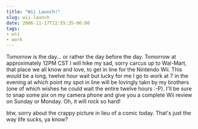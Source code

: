 ```yaml
---
title: "Wii Launch!"
slug: wii-launch
date: 2006-11-17T22:55:35-06:00
tags:
- wii
- work
---
```

Tomorrow is the day... or rather the day before the day. Tomorrow at approximately 12PM CST I will hike my sad, sorry carcus up to Wal-Mart, that place we all know and love, to get in line for the Nintendo Wii. This would be a long, twelve hour wait but lucky for me I go to work at 7 in the evening at which point my spot in line will be lovingly takn by my brothers (one of which wishes he could wait the entire twelve hours :-P). I'll be sure to snap some pix on my camera phone and give you a complete Wii review on Sunday or Monday. Oh, it will rock so hard!

btw, sorry about the crappy picture in lieu of a comic today. That's just the way life sucks, ya know?

